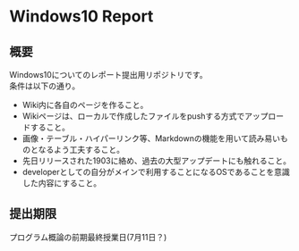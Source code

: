 # Windows10 Report

## 概要
Windows10についてのレポート提出用リポジトリです。  
条件は以下の通り。

* Wiki内に各自のページを作ること。
* Wikiページは、ローカルで作成したファイルをpushする方式でアップロードすること。
* 画像・テーブル・ハイパーリンク等、Markdownの機能を用いて読み易いものとなるよう工夫すること。
* 先日リリースされた1903に絡め、過去の大型アップデートにも触れること。
* developerとしての自分がメインで利用することになるOSであることを意識した内容にすること。

## 提出期限
プログラム概論の前期最終授業日(7月11日？)
